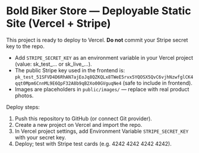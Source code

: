 # Bold Biker Store — Deployable Static Site (Vercel + Stripe)

This project is ready to deploy to Vercel. **Do not** commit your Stripe secret key to the repo.
- Add `STRIPE_SECRET_KEY` as an environment variable in your Vercel project (value: sk_test_... or sk_live_...).
- The public Stripe key used in the frontend is: `pk_test_51SFVD4D6RhAN7ajEoJq8QZKQLx8TWeE5rvx5YQOSX5QvC6vjhNzwfglCK4qqt0Mpm6CnnML9E6QpF32A8b9qB2Xo00GVguqNe4` (safe to include in frontend).
- Images are placeholders in `public/images/` — replace with real product photos.

Deploy steps:
1. Push this repository to GitHub (or connect Git provider).
2. Create a new project on Vercel and import the repo.
3. In Vercel project settings, add Environment Variable `STRIPE_SECRET_KEY` with your secret key.
4. Deploy; test with Stripe test cards (e.g. 4242 4242 4242 4242).
